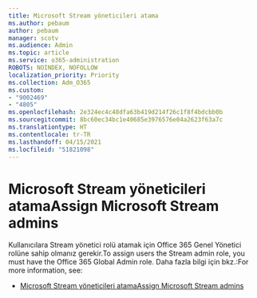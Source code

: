 ```yaml
---
title: Microsoft Stream yöneticileri atama
ms.author: pebaum
author: pebaum
manager: scotv
ms.audience: Admin
ms.topic: article
ms.service: o365-administration
ROBOTS: NOINDEX, NOFOLLOW
localization_priority: Priority
ms.collection: Adm_O365
ms.custom:
- "9002469"
- "4805"
ms.openlocfilehash: 2e324ec4c48dfa63b419d214f26c1f8f4bdcbb0b
ms.sourcegitcommit: 8bc60ec34bc1e40685e3976576e04a2623f63a7c
ms.translationtype: HT
ms.contentlocale: tr-TR
ms.lasthandoff: 04/15/2021
ms.locfileid: "51821098"
---
```

# <a name="assign-microsoft-stream-admins"></a><span data-ttu-id="322af-102">Microsoft Stream yöneticileri atama</span><span class="sxs-lookup"><span data-stu-id="322af-102">Assign Microsoft Stream admins</span></span>

<span data-ttu-id="322af-103">Kullanıcılara Stream yönetici rolü atamak için Office 365 Genel Yönetici rolüne sahip olmanız gerekir.</span><span class="sxs-lookup"><span data-stu-id="322af-103">To assign users the Stream admin role, you must have the Office 365 Global Admin role.</span></span> <span data-ttu-id="322af-104">Daha fazla bilgi için bkz.:</span><span class="sxs-lookup"><span data-stu-id="322af-104">For more information, see:</span></span>

- [<span data-ttu-id="322af-105">Microsoft Stream yöneticileri atama</span><span class="sxs-lookup"><span data-stu-id="322af-105">Assign Microsoft Stream admins</span></span>](https://docs.microsoft.com/stream/assign-administrator-user-role)
